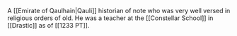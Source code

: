 A [[Emirate of Qaulhain|Qauli]] historian of note who was very well versed in religious orders of old. He was a teacher at the [[Constellar School]] in [[Drastic]] as of [[1233 PT]].